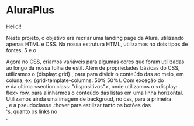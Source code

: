 # AluraPlus

Hello!!

Neste projeto, o objetivo era recriar uma landing page da Alura, utilizando apenas HTML e CSS.
Na nossa estrutura HTML, utilizamos no <head> dois tipos de fontes, 5 <sections> e o <footer>
Agora no CSS, criamos variáveis para algumas cores que foram utilizadas ao longo da nossa folha de estil. Além de propriedades básicas do CSS, utilizamos o {display: grid} , para para dividir o conteúdo das <sections> ao meio, em coluna; ex: {grid-template-columns: 50% 50%). Com exceção do <footer> e da ultima <section class: "dispositivos">, onde utilizamos o <display: flex> row, para alinharmos o conteúdo das listas em uma linha horizontal. 
  Utilizamos ainda uma imagem de backgroud, no css, para a primeira <section>, e a pseudoclasse .:hover para estilizar tanto os botôes das <section>'s, quanto os links no <footer>.
  
